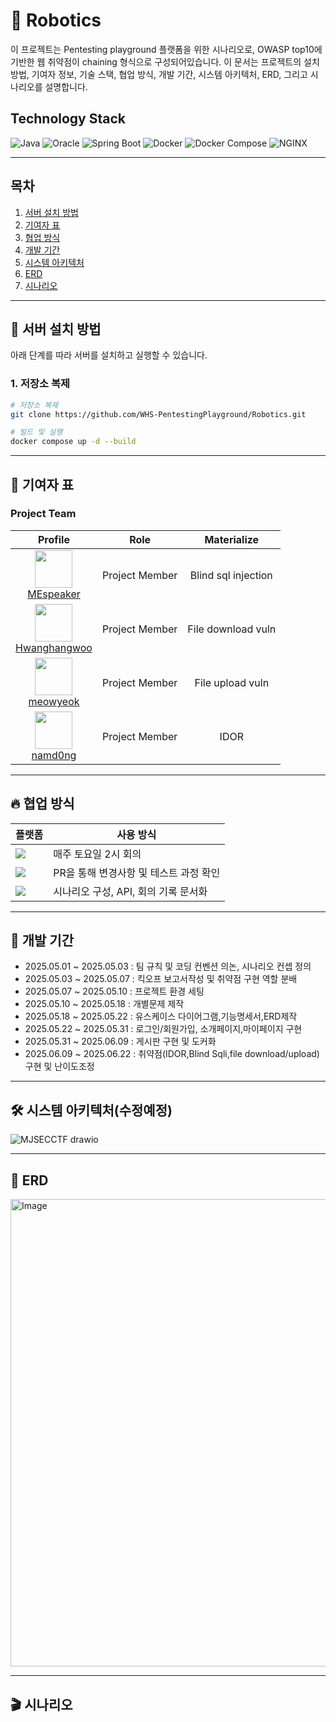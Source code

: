 # 🤖 Robotics

이 프로젝트는 Pentesting playground 플랫폼을 위한 시나리오로, OWASP top10에 기반한 웹 취약점이 chaining 형식으로 구성되어있습니다. 
이 문서는 프로젝트의 설치 방법, 기여자 정보, 기술 스택, 협업 방식, 개발 기간, 시스템 아키텍처, ERD, 그리고 시나리오를 설명합니다.
## Technology Stack
![Java](https://img.shields.io/badge/java-%23ED8B00.svg?style=for-the-badge&logo=openjdk&logoColor=white)
![Oracle](https://img.shields.io/badge/Oracle-F80000?style=for-the-badge&logo=oracle&logoColor=white)
![Spring Boot](https://img.shields.io/badge/Spring_Boot-6DB33F?style=flat-square&logo=springboot&logoColor=white)
![Docker](https://img.shields.io/badge/Docker-2496ED?style=flat-square&logo=docker&logoColor=white)
![Docker Compose](https://img.shields.io/badge/Docker_Compose-2496ED?style=flat-square&logo=docker&logoColor=white)
![NGINX](https://img.shields.io/badge/NGINX-009639?style=flat-square&logo=nginx&logoColor=white)


---

## 목차
1. [서버 설치 방법](#서버-설치-방법)
2. [기여자 표](#기여자-표)
3. [협업 방식](#협업-방식)
4. [개발 기간](#개발-기간)
5. [시스템 아키텍처](#시스템-아키텍처)
6. [ERD](#erd)
7. [시나리오](#시나리오)

---

<a id="서버-설치-방법"></a>
## 📌 서버 설치 방법

아래 단계를 따라 서버를 설치하고 실행할 수 있습니다.

### 1. 저장소 복제

```bash
# 저장소 복제
git clone https://github.com/WHS-PentestingPlayground/Robotics.git

# 빌드 및 실행
docker compose up -d --build 
```
---

<a id="기여자-표"></a>
## 🙌 기여자 표

<h3>Project Team</h3>

<table>
  <thead>
    <tr>
      <th>Profile</th>
      <th>Role</th>
      <th>Materialize</th>
    </tr>
  </thead>
  <tbody>
    <tr>
      <td align="center">
        <a href="https://github.com/MEspeaker">
          <img src="https://github.com/MEspeaker.png" width="60"/><br/>
          MEspeaker
        </a>
      </td>
      <td align="center">Project Member</td>
      <td align="center">Blind sql injection</td>
    </tr>
    <tr>
      <td align="center">
        <a href="https://github.com/Hwanghangwoo">
          <img src="https://github.com/Hwanghangwoo.png" width="60"/><br/>
          Hwanghangwoo
        </a>
      </td>
      <td align="center">Project Member</td>
      <td align="center">File download vuln</td>
    </tr>
    <tr>
      <td align="center">
        <a href="https://github.com/meowyeok">
          <img src="https://github.com/meowyeok.png" width="60"/><br/>
          meowyeok
        </a>
      </td>
      <td align="center">Project Member</td>
      <td align="center">File upload vuln</td>
    </tr>
    <tr>
      <td align="center">
        <a href="https://github.com/namd0ng">
          <img src="https://github.com/namd0ng.png" width="60"/><br/>
          namd0ng
        </a>
      </td>
      <td align="center">Project Member</td>
      <td align="center">IDOR</td>
    </tr>
  </tbody>
</table>

---

<a id="협업-방식"></a>
## 🔥 협업 방식

| 플랫폼                                                                                                      | 사용 방식                   |
|----------------------------------------------------------------------------------------------------------|-------------------------|
| <img src="https://img.shields.io/badge/discord-5865F2?style=for-the-badge&logo=discord&logoColor=white"> | 매주 토요일 2시 회의    |
| <img src="https://img.shields.io/badge/github-181717?style=for-the-badge&logo=Github&logoColor=white">   | PR을 통해 변경사항 및 테스트 과정 확인 |<br/>|
| <img src="https://img.shields.io/badge/notion-000000?style=for-the-badge&logo=notion&logoColor=white">   | 시나리오 구성, API, 회의 기록 문서화     |

---

<a id="개발-기간"></a>
## 📆 개발 기간
- 2025.05.01 ~ 2025.05.03 : 팀 규칙 및 코딩 컨벤션 의논, 시나리오 컨셉 정의</br>
- 2025.05.03 ~ 2025.05.07 : 킥오프 보고서작성 및 취약점 구현 역할 분배</br>
- 2025.05.07 ~ 2025.05.10 : 프로젝트 환경 세팅</br>
- 2025.05.10 ~ 2025.05.18 : 개별문제 제작</br>
- 2025.05.18 ~ 2025.05.22 : 유스케이스 다이어그램,기능명세서,ERD제작</br>
- 2025.05.22 ~ 2025.05.31 : 로그인/회원가입, 소개페이지,마이페이지 구현</br>
- 2025.05.31 ~ 2025.06.09 : 게시판 구현 및 도커화</br>
- 2025.06.09 ~ 2025.06.22 : 취약점(IDOR,Blind Sqli,file download/upload)구현 및 난이도조정</br>

---
<a id="시스템-아키텍처"></a>
## 🛠️ 시스템 아키텍처(수정예정)
![MJSECCTF drawio](https://github.com/user-attachments/assets/1257fdac-4325-4c3a-a94f-27f323842ab4)

---

<a id="erd"></a>
## 📝 ERD
<img width="1256" height="748" alt="Image" src="https://github.com/user-attachments/assets/9f8fcbbf-906e-4068-ac58-6cdfc9116b17" />

---

<a id="시나리오"></a>
## 🎬 시나리오

